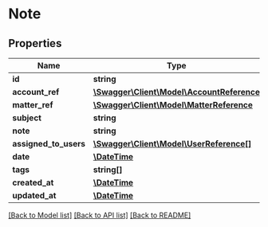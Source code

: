 # Note

## Properties
Name | Type | Description | Notes
------------ | ------------- | ------------- | -------------
**id** | **string** |  | [optional] 
**account_ref** | [**\Swagger\Client\Model\AccountReference**](AccountReference.md) |  | [optional] 
**matter_ref** | [**\Swagger\Client\Model\MatterReference**](MatterReference.md) |  | [optional] 
**subject** | **string** |  | 
**note** | **string** |  | [optional] 
**assigned_to_users** | [**\Swagger\Client\Model\UserReference[]**](UserReference.md) |  | [optional] 
**date** | [**\DateTime**](\DateTime.md) |  | [optional] 
**tags** | **string[]** |  | [optional] 
**created_at** | [**\DateTime**](\DateTime.md) |  | [optional] 
**updated_at** | [**\DateTime**](\DateTime.md) |  | [optional] 

[[Back to Model list]](../README.md#documentation-for-models) [[Back to API list]](../README.md#documentation-for-api-endpoints) [[Back to README]](../README.md)


